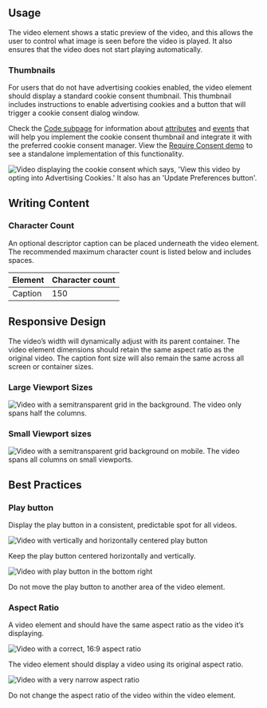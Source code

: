 ## Usage 

The video element shows a static preview of the video, and this allows the user to control what image is seen before the video is played. It also ensures that the video does not start playing automatically.

### Thumbnails

For users that do not have advertising cookies enabled, the video element should display a standard cookie consent thumbnail. This thumbnail includes instructions to enable advertising cookies and a button that will trigger a cookie consent dialog window.

Check the [Code subpage](/elements/video/code/) for information about [attributes](/elements/video/code/#rh-video) and [events](/elements/video/code/#rh-video) that will help you implement the cookie consent thumbnail and integrate it with the preferred cookie consent manager. View the [Require Consent demo](/elements/video/demo/require-consent/) to see a standalone implementation of this functionality.

<uxdot-example width-adjustment="555px">
  <img src="{{ '../video-require-consent.svg' | url }}" alt="Video displaying the cookie consent which says, 'View this video by opting into Advertising Cookies.' It also has an 'Update Preferences button'.">
</uxdot-example>

## Writing Content

### Character Count

An optional descriptor caption can be placed underneath the video element. The recommended maximum character count is listed below and includes spaces.

<rh-table>
  <table>
    <thead>
      <tr>
        <th scope="col" data-label="Element">Element</th>
        <th scope="col" data-label="Character count">Character count</th>
      </tr>
    </thead>
    <tbody>
        <tr>
          <td data-label="Element">Caption</td>
          <td data-label="Character count">150</td>
        </tr>
    </tbody>
  </table>
</rh-table>

## Responsive Design

The video’s width will dynamically adjust with its parent container. The video element dimensions should retain the same aspect ratio as the original video. The caption font size will also remain the same across all screen or container sizes.

### Large Viewport Sizes

<img src="{{ '../video-grid-lg-viewports.svg' | url }}" alt="Video with a semitransparent grid in the background. The video only spans half the columns.">

### Small Viewport sizes

<img src="{{ '../video-grid-sm-viewports.svg' | url }}" alt="Video with a semitransparent grid background on mobile. The video spans all columns on small viewports.">

## Best Practices

### Play button

Display the play button in a consistent, predictable spot for all videos.

<div class="grid xs-two-columns">
  <uxdot-best-practice do>
    <uxdot-example color-palette="lightest" width-adjustment="420px" slot="image">
      <img src="{{ '../guidelines-best-practice-1-do.svg' | url }}" alt="Video with vertically and horizontally centered play button">
    </uxdot-example>
    <p>Keep the play button centered horizontally and vertically.</p>
  </uxdot-best-practice>

  <uxdot-best-practice dont>
    <uxdot-example color-palette="lightest" width-adjustment="420px" slot="image">
      <img src="{{ '../guidelines-best-practice-1-dont.svg' | url }}" alt="Video with play button in the bottom right">
    </uxdot-example>
    <p>Do not move the play button to another area of the video element.</p>
  </uxdot-best-practice>
</div>


### Aspect Ratio

A video element and should have the same aspect ratio as the video it’s displaying.

<div class="grid xs-two-columns">
  <uxdot-best-practice do>
    <uxdot-example color-palette="lightest" width-adjustment="420px" slot="image">
      <img src="{{ '../guidelines-best-practice-2-do.svg' | url }}" alt="Video with a correct, 16:9 aspect ratio">
    </uxdot-example>
    <p>The video element should display a video using its original aspect ratio.</p>
  </uxdot-best-practice>

  <uxdot-best-practice dont>
    <uxdot-example color-palette="lightest" width-adjustment="420px" slot="image">
      <img src="{{ '../guidelines-best-practice-2-dont.svg' | url }}" alt="Video with a very narrow aspect ratio">
    </uxdot-example>
    <p>Do not change the aspect ratio of the video within the video element.</p>
  </uxdot-best-practice>
</div>
